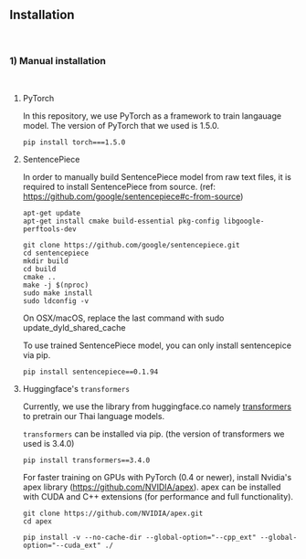 
## Installation 

<br>

### 1) Manual installation

<br>

1) PyTorch

    In this repository, we use PyTorch as a framework to train langauage model. The version of PyTorch that we used is 1.5.0.

    ```
    pip install torch===1.5.0
    ```

2) SentencePiece

    In order to manually build SentencePiece model from raw text files, it is required to install SentencePiece from source. (ref: https://github.com/google/sentencepiece#c-from-source)

    ```
    apt-get update
    apt-get install cmake build-essential pkg-config libgoogle-perftools-dev

    git clone https://github.com/google/sentencepiece.git
    cd sentencepiece
    mkdir build
    cd build
    cmake ..
    make -j $(nproc)
    sudo make install
    sudo ldconfig -v
    ```
    On OSX/macOS, replace the last command with sudo update_dyld_shared_cache


    To use trained SentencePiece model, you can only install sentencepice via pip.

    ```
    pip install sentencepiece==0.1.94
    ```


3) Huggingface's `transformers` 


    Currently, we use the library from huggingface.co namely [transformers](https://github.com/huggingface/transformers) to pretrain our Thai language models.

    `transformers` can be installed via pip. (the version of transformers we used is 3.4.0)

    ```
    pip install transformers==3.4.0
    ```


    For faster training on GPUs with PyTorch (0.4 or newer), install Nvidia's apex library (https://github.com/NVIDIA/apex). apex can be installed with CUDA and C++ extensions (for performance and full functionality).

    ```
    git clone https://github.com/NVIDIA/apex.git
    cd apex

    pip install -v --no-cache-dir --global-option="--cpp_ext" --global-option="--cuda_ext" ./
    ```

